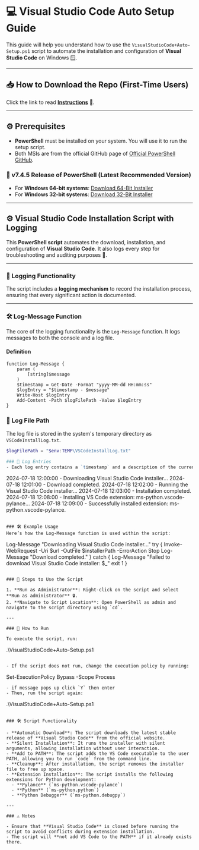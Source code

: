 # 💻 Visual Studio Code Auto Setup Guide

This guide will help you understand how to use the `VisualStudioCode+Auto-Setup.ps1` script to automate the installation and configuration of **Visual Studio Code** on Windows 🪟.

---

## 📥 How to Download the Repo (First-Time Users)

Click the link to read [**Instructions**](https://www.gitprojects.fnbubbles420.org/how-to-download-repos) 📄.

---

## ⚙️ Prerequisites

- **PowerShell** must be installed on your system. You will use it to run the setup script.
- Both MSIs are from the official GitHub page of [Official PowerShell GitHub](https://github.com/PowerShell).

### 🔧 v7.4.5 Release of PowerShell (Latest Recommended Version)

- For **Windows 64-bit systems**: [Download 64-Bit Installer](https://github.com/PowerShell/PowerShell/releases/download/v7.4.5/PowerShell-7.4.5-win-x64.msi)
- For **Windows 32-bit systems**: [Download 32-Bit Installer](https://github.com/PowerShell/PowerShell/releases/download/v7.4.5/PowerShell-7.4.5-win-x86.msi)

---

## ⚙️ Visual Studio Code Installation Script with Logging

This **PowerShell script** automates the download, installation, and configuration of **Visual Studio Code**. It also logs every step for troubleshooting and auditing purposes 📑.

---

### 📝 Logging Functionality

The script includes a **logging mechanism** to record the installation process, ensuring that every significant action is documented.

---

### 🛠️ Log-Message Function

The core of the logging functionality is the `Log-Message` function. It logs messages to both the console and a log file.

#### Definition

```
function Log-Message {
    param (
        [string]$message
    )
    $timestamp = Get-Date -Format "yyyy-MM-dd HH:mm:ss"
    $logEntry = "$timestamp - $message"
    Write-Host $logEntry
    Add-Content -Path $logFilePath -Value $logEntry
}
```

### 📝 Log File Path

The log file is stored in the system's temporary directory as `VSCodeInstallLog.txt`.

```powershell
$logFilePath = "$env:TEMP\VSCodeInstallLog.txt"

### 📝 Log Entries
- Each log entry contains a `timestamp` and a description of the current step of the script. Example log entries:

```
2024-07-18 12:00:00 - Downloading Visual Studio Code installer...
2024-07-18 12:01:00 - Download completed.
2024-07-18 12:02:00 - Running the Visual Studio Code installer...
2024-07-18 12:03:00 - Installation completed.
2024-07-18 12:08:00 - Installing VS Code extension: ms-python.vscode-pylance...
2024-07-18 12:09:00 - Successfully installed extension: ms-python.vscode-pylance.
```

### 🛠️ Example Usage
Here’s how the Log-Message function is used within the script:

```
Log-Message "Downloading Visual Studio Code installer..."
try {
    Invoke-WebRequest -Uri $url -OutFile $installerPath -ErrorAction Stop
    Log-Message "Download completed."
} catch {
    Log-Message "Failed to download Visual Studio Code installer: $_"
    exit 1
}
```

### 🚀 Steps to Use the Script

1. **Run as Administrator**: Right-click on the script and select **Run as administrator** 🔒.
2. **Navigate to Script Location**: Open PowerShell as admin and navigate to the script directory using `cd`.

---

### 🏃 How to Run

To execute the script, run:

```
.\VisualStudioCode+Auto-Setup.ps1
```

- If the script does not run, change the execution policy by running:

```
Set-ExecutionPolicy Bypass -Scope Process
```
- if message pops up click `Y` then enter
- Then, run the script again:

```
.\VisualStudioCode+Auto-Setup.ps1
```

### 🛠️ Script Functionality

- **Automatic Download**: The script downloads the latest stable release of **Visual Studio Code** from the official website.
- **Silent Installation**: It runs the installer with silent arguments, allowing installation without user interaction.
- **Add to PATH**: The script adds the VS Code executable to the user PATH, allowing you to run `code` from the command line.
- **Cleanup**: After installation, the script removes the installer file to free up space.
- **Extension Installation**: The script installs the following extensions for Python development:
  - **Pylance** (`ms-python.vscode-pylance`)
  - **Python** (`ms-python.python`)
  - **Python Debugger** (`ms-python.debugpy`)

---

### ⚠️ Notes

- Ensure that **Visual Studio Code** is closed before running the script to avoid conflicts during extension installation.
- The script will **not add VS Code to the PATH** if it already exists there.
